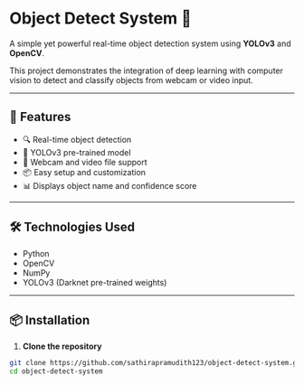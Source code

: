 # Object Detect System 🎯

A simple yet powerful real-time object detection system using **YOLOv3** and **OpenCV**.

This project demonstrates the integration of deep learning with computer vision to detect and classify objects from webcam or video input.

---

## 🚀 Features

- 🔍 Real-time object detection
- 🧠 YOLOv3 pre-trained model
- 🎥 Webcam and video file support
- 📦 Easy setup and customization
- 📊 Displays object name and confidence score

---

## 🛠️ Technologies Used

- Python
- OpenCV
- NumPy
- YOLOv3 (Darknet pre-trained weights)

---

## 📦 Installation

1. **Clone the repository**  
```bash
git clone https://github.com/sathirapramudith123/object-detect-system.git
cd object-detect-system

